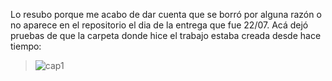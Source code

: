 Lo resubo porque me acabo de dar cuenta que se borró por alguna razón o no aparece en el repositorio el dia de la entrega que fue 22/07.
Acá dejó pruebas de que la carpeta donde hice el trabajo estaba creada desde hace tiempo:
  > ![cap1](https://github.com/user-attachments/assets/45d99b37-6c2f-4ea9-af96-59666bbaac64)
